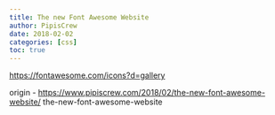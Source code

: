 ```yaml
---
title: The new Font Awesome Website
author: PipisCrew
date: 2018-02-02
categories: [css]
toc: true
---
```


https://fontawesome.com/icons?d=gallery

origin - https://www.pipiscrew.com/2018/02/the-new-font-awesome-website/ the-new-font-awesome-website